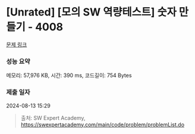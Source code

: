 # [Unrated] [모의 SW 역량테스트] 숫자 만들기 - 4008 

[문제 링크](https://swexpertacademy.com/main/code/problem/problemDetail.do?contestProbId=AWIeRZV6kBUDFAVH) 

### 성능 요약

메모리: 57,976 KB, 시간: 390 ms, 코드길이: 754 Bytes

### 제출 일자

2024-08-13 15:29



> 출처: SW Expert Academy, https://swexpertacademy.com/main/code/problem/problemList.do